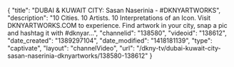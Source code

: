 {
    "title": "DUBAI & KUWAIT CITY: Sasan Naserinia - #DKNYARTWORKS",
    "description": "10 Cities. 10 Artists. 10 Interpretations of an Icon. Visit DKNYARTWORKS.COM to experience. Find artwork in your city, snap a pic and hashtag it with #dknyar...",
    "channelid": "138580",
    "videoid": "138612",
    "date_created": "1389297104",
    "date_modified": "1418181139",
    "type": "captivate",
    "layout": "channelVideo",
    "url": "\/dkny-tv\/dubai-kuwait-city-sasan-naserinia-dknyartworks\/138580-138612"
}